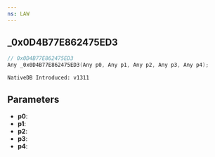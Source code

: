 ```yaml
---
ns: LAW
---
```

## _0x0D4B77E862475ED3

```c
// 0x0D4B77E862475ED3
Any _0x0D4B77E862475ED3(Any p0, Any p1, Any p2, Any p3, Any p4);
```

```
NativeDB Introduced: v1311
```

## Parameters
* **p0**:
* **p1**:
* **p2**:
* **p3**:
* **p4**:
